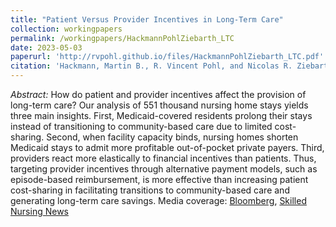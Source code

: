 ```yaml
---
title: "Patient Versus Provider Incentives in Long-Term Care"
collection: workingpapers
permalink: /workingpapers/HackmannPohlZiebarth_LTC
date: 2023-05-03
paperurl: 'http://rvpohl.github.io/files/HackmannPohlZiebarth_LTC.pdf'
citation: 'Hackmann, Martin B., R. Vincent Pohl, and Nicolas R. Ziebarth. 2023. “Patient Versus Provider Incentives in Long-Term Care.” Revised and resubmitted at <i>American Economic Journal: Applied Economics.</i>'
---
```

<i>Abstract:</i> How do patient and provider incentives affect the provision of long-term care? Our analysis of 551 thousand nursing home stays yields three main insights. First, Medicaid-covered residents prolong their stays instead of transitioning to community-based care due to limited cost-sharing. Second, when facility capacity binds, nursing homes shorten Medicaid stays to admit more profitable out-of-pocket private payers. Third, providers react more elastically to financial incentives than patients. Thus, targeting provider incentives through alternative payment models, such as episode-based reimbursement, is more effective than increasing patient cost-sharing in facilitating transitions to community-based care and generating long-term care savings.
Media coverage: [Bloomberg](https://www.bloomberg.com/opinion/articles/2018-10-31/health-care-to-lower-costs-empower-providers-not-consumers?srnd=opinion), [Skilled Nursing News](https://skillednursingnews.com/2018/10/medicaid-overpays-nursing-homes-1b-per-year-study-suggests/)

